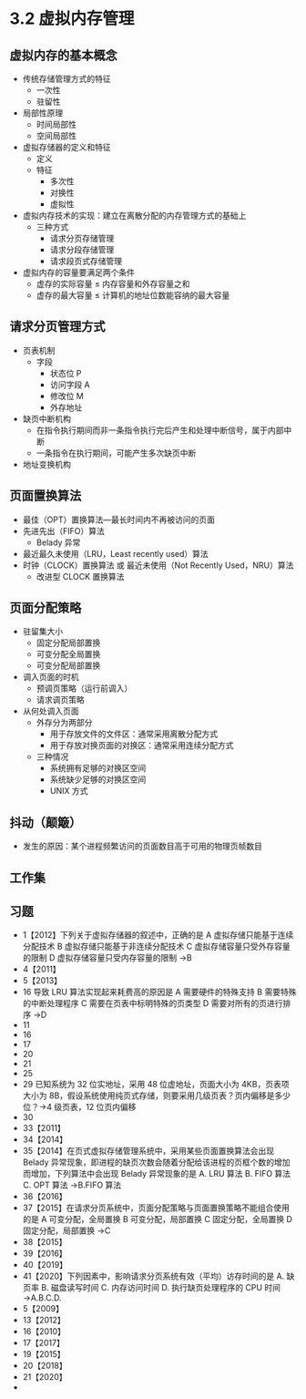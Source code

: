 # 3.2 虚拟内存管理

## 虚拟内存的基本概念

- 传统存储管理方式的特征
  - 一次性
  - 驻留性
- 局部性原理
  - 时间局部性
  - 空间局部性
- 虚拟存储器的定义和特征
  - 定义
  - 特征
    - 多次性
    - 对换性
    - 虚拟性
- 虚拟内存技术的实现：建立在离散分配的内存管理方式的基础上
  - 三种方式
    - 请求分页存储管理
    - 请求分段存储管理
    - 请求段页式存储管理
- 虚拟内存的容量要满足两个条件
  - 虚存的实际容量 ≤ 内存容量和外存容量之和
  - 虚存的最大容量 ≤ 计算机的地址位数能容纳的最大容量

## 请求分页管理方式

- 页表机制
  - 字段
    - 状态位 P
    - 访问字段 A
    - 修改位 M
    - 外存地址
- 缺页中断机构
  - 在指令执行期间而非一条指令执行完后产生和处理中断信号，属于内部中断
  - 一条指令在执行期间，可能产生多次缺页中断
- 地址变换机构

## 页面置换算法

- 最佳（OPT）置换算法―最长时间内不再被访问的页面
- 先进先出（FIFO）算法
  - Belady 异常
- 最近最久未使用（LRU，Least recently used）算法
- 时钟（CLOCK）置换算法 或 最近未使用（Not Recently Used，NRU）算法
  - 改进型 CLOCK 置换算法

## 页面分配策略

- 驻留集大小
  - 固定分配局部置换
  - 可变分配全局置换
  - 可变分配局部置换
- 调入页面的时机
  - 预调页策略（运行前调入）
  - 请求调页策略
- 从何处调入页面
  - 外存分为两部分
    - 用于存放文件的文件区：通常采用离散分配方式
    - 用于存放对换页面的对换区：通常采用连续分配方式
  - 三种情况
    - 系统拥有足够的对换区空间
    - 系统缺少足够的对换区空间
    - UNIX 方式

## 抖动（颠簸）

- 发生的原因：某个进程频繁访问的页面数目高于可用的物理页帧数目

## 工作集

## 习题

- 1【2012】下列关于虚拟存储器的叙述中，正确的是
  A 虚拟存储只能基于连续分配技术
  B 虚拟存储只能基于非连续分配技术
  C 虚拟存储容量只受外存容量的限制
  D 虚拟存储容量只受内存容量的限制 →B
- 4【2011】
- 5【2013】
- 16 导致 LRU 算法实现起来耗费高的原因是
  A 需要硬件的特殊支持
  B 需要特殊的中断处理程序
  C 需要在页表中标明特殊的页类型
  D 需要对所有的页进行排序 →D
- 11
- 16
- 17
- 20
- 21
- 25
- 29 已知系统为 32 位实地址，采用 48 位虚地址，页面大小为 4KB，页表项大小为 8B，假设系统使用纯页式存储，则要采用几级页表？页内偏移是多少位？→4 级页表，12 位页内偏移
- 30
- 33【2011】
- 34【2014】
- 35【2014】在页式虚拟存储管理系统中，采用某些页面置换算法会出现 Belady 异常现象，即进程的缺页次数会随着分配给该进程的页框个数的增加而增加，下列算法中会出现 Belady 异常现象的是
  A. LRU 算法 B. FIFO 算法 C. OPT 算法 →B.FIFO 算法
- 36【2016】
- 37【2015】在请求分页系统中，页面分配策略与页面置换策略不能组合使用的是
  A 可变分配，全局置换
  B 可变分配，局部置换
  C 固定分配，全局置换
  D 固定分配，局部置换 →C
- 38【2015】
- 39【2016】
- 40【2019】
- 41【2020】下列因素中，影响请求分页系统有效（平均）访存时间的是
  A. 缺页率
  B. 磁盘读写时间
  C. 内存访问时间
  D. 执行缺页处理程序的 CPU 时间 →A.B.C.D.
- 5【2009】
- 13【2012】
- 16【2010】
- 17【2017】
- 19【2015】
- 20【2018】
- 21【2020】
-
